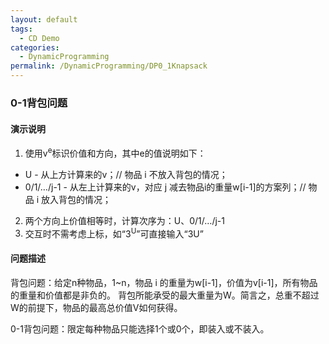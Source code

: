 ```yaml
---
layout: default
tags:
  - CD Demo
categories:
  - DynamicProgramming
permalink: /DynamicProgramming/DP0_1Knapsack
---
```

### 0-1背包问题
#### 演示说明
1. 使用v<sup>e</sup>标识价值和方向，其中e的值说明如下： 
- U - 从上方计算来的v；// 物品 i 不放入背包的情况； 
- 0/1/…/j-1 - 从左上计算来的v，对应 j 减去物品i的重量w[i-1]的方案列；// 物品 i 放入背包的情况；
2. 两个方向上价值相等时，计算次序为：U、0/1/…/j-1
3. 交互时不需考虑上标，如“3<sup>U</sup>”可直接输入“3U”

#### 问题描述

背包问题：给定n种物品，1~n，物品 i 的重量为w[i-1]，价值为v[i-1]，所有物品的重量和价值都是非负的。 
背包所能承受的最大重量为W。简言之，总重不超过W的前提下，物品的最高总价值V如何获得。 

0-1背包问题：限定每种物品只能选择1个或0个，即装入或不装入。